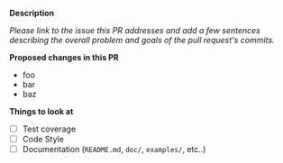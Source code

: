 **Description**

_Please link to the issue this PR addresses and add a few sentences describing
the overall problem and goals of the pull request's commits._

**Proposed changes in this PR**

- foo
- bar
- baz

**Things to look at**

- [ ] Test coverage
- [ ] Code Style
- [ ] Documentation (`README.md`, `doc/`, `examples/`, etc..)
